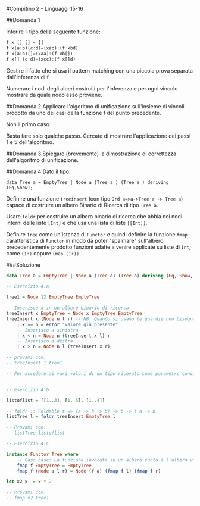 #Compitino 2 - Linguaggi 15-16

##Domanda  1

Inferire il tipo della seguente funzione:

```haskell
f x [] [] = []
f x(a:b)(c:d)=(xac):(f xbd)f x(a:b)[]=(xaa):(f xb[])f x[] (c:d)=(xcc):(f x[]d)
```
Gestire il fatto che si usa il pattern matching con una piccola prova separata dall'inferenza di f. 

Numerare i nodi degli alberi costruiti per l'inferenza e per ogni vincolo mostrare da quale nodo esso proviene.##Domanda 2Applicare l'algoritmo di unificazione sull'insieme di vincoli prodotto da uno dei casi della funzione f del punto precedente. 

Non il primo caso. 

Basta fare solo qualche passo. Cercate di mostrare l'applicazione dei passi 1 e 5 dell'algoritmo.

##Domanda 3Spiegare (brevemente) la dimostrazione di correttezza dell'algoritmo di unificazione.##Domanda 4Dato il tipo: 

```
data Tree a = EmptyTree | Node a (Tree a ) (Tree a ) deriving (Eq,Show);
```Definire una funzione `treeinsert` (con tipo `Ord a=>a->Tree a -> Tree a`) capace di costruire un albero Binario di Ricerca di tipo `Tree a`.Usare `foldr` per costruire un albero binario di ricerca che abbia nei nodi interni delle liste `[Int]` e che usa una lista di liste `[[Int]]`.Definire `Tree` come un'istanza di `Functor` e quindi definire la funzione `fmap` caratteristica di `Functor` in modo da poter "spalmare" sull'albero precedentemente prodotto funzioni adatte a venire applicate su liste di `Int`, come `(1:)` oppure `(map (1+))`

###Soluzione

```haskell
data Tree a = EmptyTree | Node a (Tree a) (Tree a) deriving (Eq, Show, Read)

-- Esercizio 4.a

tree1 = Node 12 EmptyTree EmptyTree

-- Inserisce x in un albero binario di ricerca
treeInsert x EmptyTree = Node x EmptyTree EmptyTree
treeInsert x (Node n l r) -- NB: Quando si usano le guardie non bisogna mettere l'uguale
    | x == n = error "Valore già presente"
    -- Inserisco a sinistra
    | x < n = Node n (treeInsert x l) r
    -- Inserisco a destra
    | x > n = Node n l (treeInsert x r)

-- provami con:
-- treeInsert 1 tree1

-- Per accedere ai vari valori di un tipo ricevuto come parametro conviene utilizzare il pattern matching


-- Esercizio 4.b

listoflist = [[1..3], [1..5], [1..4]]

-- foldr :: Foldable t => (a -> b -> b) -> b -> t a -> b
listTree l = foldr treeInsert EmptyTree l

-- Provami con:
-- listTree listoflist

-- Esercizio 4.C

instance Functor Tree where
    -- Caso base: La funzione invocata su un albero vuoto è l'albero vuoto
    fmap f EmptyTree = EmptyTree 
    fmap f (Node a l r) = Node (f a) (fmap f l) (fmap f r)

let x2 x  = x * 2

-- Provami con:
-- fmap x2 tree1
```